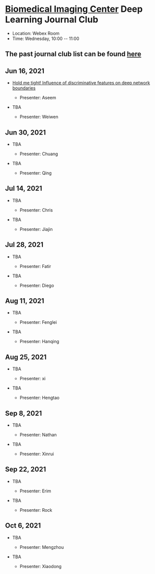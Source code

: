 
# [Biomedical Imaging Center](http://biotech.rpi.edu/centers/bic) Deep Learning Journal Club

* Location: Webex Room
* Time: Wednesday, 10:00 -- 11:00

## The past journal club list can be found [here](past_list.md)

## Jun 16, 2021
* [Hold me tight! Influence of discriminative features on deep network boundaries](https://proceedings.neurips.cc/paper/2020/file/1ea97de85eb634d580161c603422437f-Paper.pdf)
	* Presenter: Aseem

* TBA
	* Presenter: Weiwen

## Jun 30, 2021
* TBA
	* Presenter: Chuang

* TBA
	* Presenter: Qing

## Jul 14, 2021
* TBA
	* Presenter: Chris

* TBA
	* Presenter: Jiajin

## Jul 28, 2021
* TBA
	* Presenter: Fatir

* TBA
	* Presenter: Diego

## Aug 11, 2021
* TBA
	* Presenter: Fenglei

* TBA
	* Presenter: Hanqing

## Aug 25, 2021
* TBA
	* Presenter: xi
	
* TBA
	* Presenter: Hengtao

## Sep 8, 2021
* TBA
	* Presenter: Nathan
	
* TBA
	* Presenter: Xinrui

## Sep 22, 2021
* TBA
	* Presenter: Erim
	
* TBA
	* Presenter: Rock

## Oct 6, 2021
* TBA
	* Presenter: Mengzhou
	
* TBA
	* Presenter: Xiaodong
